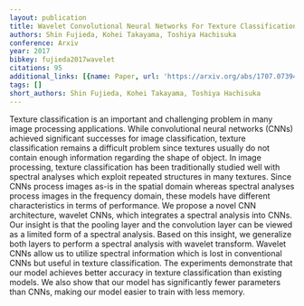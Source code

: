 ```yaml
---
layout: publication
title: Wavelet Convolutional Neural Networks For Texture Classification
authors: Shin Fujieda, Kohei Takayama, Toshiya Hachisuka
conference: Arxiv
year: 2017
bibkey: fujieda2017wavelet
citations: 95
additional_links: [{name: Paper, url: 'https://arxiv.org/abs/1707.07394'}]
tags: []
short_authors: Shin Fujieda, Kohei Takayama, Toshiya Hachisuka
---
```

Texture classification is an important and challenging problem in many image
processing applications. While convolutional neural networks (CNNs) achieved
significant successes for image classification, texture classification remains
a difficult problem since textures usually do not contain enough information
regarding the shape of object. In image processing, texture classification has
been traditionally studied well with spectral analyses which exploit repeated
structures in many textures. Since CNNs process images as-is in the spatial
domain whereas spectral analyses process images in the frequency domain, these
models have different characteristics in terms of performance. We propose a
novel CNN architecture, wavelet CNNs, which integrates a spectral analysis into
CNNs. Our insight is that the pooling layer and the convolution layer can be
viewed as a limited form of a spectral analysis. Based on this insight, we
generalize both layers to perform a spectral analysis with wavelet transform.
Wavelet CNNs allow us to utilize spectral information which is lost in
conventional CNNs but useful in texture classification. The experiments
demonstrate that our model achieves better accuracy in texture classification
than existing models. We also show that our model has significantly fewer
parameters than CNNs, making our model easier to train with less memory.